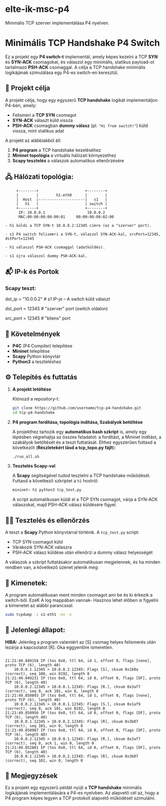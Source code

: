 # elte-ik-msc-p4
Minimális TCP szerver implementálása P4 nyelven.

# Minimális TCP Handshake P4 Switch

Ez a projekt egy **P4 switch-t** implementál, amely képes kezelni a TCP **SYN** és **SYN-ACK** csomagokat, és válaszol egy minimális, statikus payload-ot tartalmazó **PSH-ACK** csomaggal. A célja a TCP handshake minimális logikájának szimulálása egy P4-es switch-en keresztül.

## 🚀 Projekt célja

A projekt célja, hogy egy egyszerű **TCP handshake** logikát implementáljon P4-ben, amely:

- Felismeri a **TCP SYN** csomagot
- **SYN-ACK** választ küld vissza
- **PSH-ACK** csomagban **dummy válasz** (pl. `"Hi from switch!"`) küld vissza, mint statikus adat

A projekt az alábbiakból áll:

1. **P4 program** a TCP handshake kezeléséhez
2. **Mininet topológia** a virtuális hálózati környezethez
3. **Scapy tesztelés** a válaszok automatikus ellenőrzésére


## 🖧 Hálózati topológia:
```
     +--------+                     +--------+ 
     |        |        h1-eth0      |        |
     |  Host  |---------------------|   s1   |
     |   h1   |                     | switch |
     +--------+                     +--------+ 
      IP: 10.0.0.1                   10.0.0.2
      MAC:00:00:00:00:00:01     00:00:00:00:02:00
```

    - h1 küldi a TCP SYN-t 10.0.0.2:12345 címre (ez a "szerver" port).

    - s1 P4 switch felismeri a SYN-t, válaszol SYN-ACK-kal, srcPort=12345, dstPort=12345

    - h1 válaszol PSH-ACK csomaggal (adatküldés).

    - s1 újra válaszol dummy PSH-ACK-kal.

## 📬 IP-k és Portok

### Scapy teszt:

dst_ip = "10.0.0.2"     # s1 IP-je – A switch küld választ

dst_port = 12345        # "szerver" port (switch oldalon)

src_port = 12345         # "kliens" port

## 🧰 Követelmények

- **P4C** (P4 Compiler) telepítése
- **Mininet** telepítése
- **Scapy** Python könyvtár
- **Python3** a teszteléshez

## ⚙️ Telepítés és futtatás

1. **A projekt letöltése**

    Klónozd a repository-t:

    ```bash
    git clone https://github.com/username/tcp-p4-handshake.git
    cd tcp-p4-handshake
    ```

2. **P4 program fordítása, topológia indítása, Szabályok betöltése**

    A projekthez tartozik egy **automatikus bash szkript** is, amely egy lépésben végrehajtja az összes feladatot: a fordítást, a Mininet indítást, a szabályok betöltését és a teszt futtatását. Ehhez egyszerűen futtasd a következőt (**Részletekért lásd a tcp_topo.py fájlt**):

    ```bash
    ./run_all.sh
    ```

3. **Tesztelés Scapy-val**

    A **Scapy** segítségével tudod tesztelni a TCP handshake működését. Futtasd a következő szkriptet a `h1` hostról:

    ```bash
    mininet> h1 python3 tcp_test.py
    ```

    A script automatikusan küldi el a TCP SYN csomagot, várja a SYN-ACK válaszokat, majd PSH-ACK válasz küldésére figyel.

## 🧑‍💻 Tesztelés és ellenőrzés

A teszt a **Scapy** Python könyvtárral történik. A `tcp_test.py` script:

- TCP SYN csomagot küld
- Várakozik SYN-ACK válaszra
- PSH-ACK válasz küldése után ellenőrzi a dummy válasz helyességét

A válaszok a szkript futtatásakor automatikusan megjelennek, és ha minden rendben van, a következő üzenet jelenik meg:

## 📝 Kimenetek:
A program automatikusan ment minden csomagot ami be és ki érkezik a switch-ből. EzeK A log mappában vannak-
Hasznos lehet élőben is figyelni a kimenetet az alábbi parancssal:

```bash
sudo tcpdump -i s1-eth1 -nn -v
```


## 🔧 Jelenlegi állapot:
**HIBA:** Jelenleg a program valamiért az [S] csomag helyes felismerés után lezárja a kapcsolatot [R]. Oka eggyenlőre ismeretlen.
```

21:21:49.849158 IP (tos 0x0, ttl 64, id 1, offset 0, flags [none], proto TCP (6), length 40)
    10.0.0.1.12345 > 10.0.0.2.12345: Flags [S], cksum 0x1b0a (correct), seq 100, win 8192, length 0
21:21:49.849231 IP (tos 0x0, ttl 64, id 0, offset 0, flags [DF], proto TCP (6), length 40)
    10.0.0.2.12345 > 10.0.0.1.12345: Flags [R.], cksum 0x3af7 (correct), seq 0, ack 101, win 0, length 0
21:21:49.850893 IP (tos 0x0, ttl 64, id 1, offset 0, flags [none], proto TCP (6), length 40)
    10.0.0.2.12345 > 10.0.0.1.12345: Flags [S.], cksum 0x1af9 (correct), seq 0, ack 101, win 8192, length 0
21:21:49.850956 IP (tos 0x0, ttl 64, id 0, offset 0, flags [DF], proto TCP (6), length 40)
    10.0.0.1.12345 > 10.0.0.2.12345: Flags [R], cksum 0x3b07 (correct), seq 101, win 0, length 0
21:21:49.850987 IP (tos 0x0, ttl 64, id 0, offset 0, flags [DF], proto TCP (6), length 40)
    10.0.0.2.12345 > 10.0.0.1.12345: Flags [R.], cksum 0x3af7 (correct), seq 0, ack 1, win 0, length 0
21:21:49.852881 IP (tos 0x0, ttl 64, id 0, offset 0, flags [DF], proto TCP (6), length 40)
    10.0.0.1.12345 > 10.0.0.2.12345: Flags [R], cksum 0x3b07 (correct), seq 101, win 0, length 0

```

## 📝 Megjegyzések

Ez a projekt egy egyszerű példát nyújt a **TCP handshake** minimális logikájának implementálására a P4-es nyelvben. Az alapvető cél az, hogy a P4 program képes legyen a TCP protokoll alapvető működését szimulálni.
